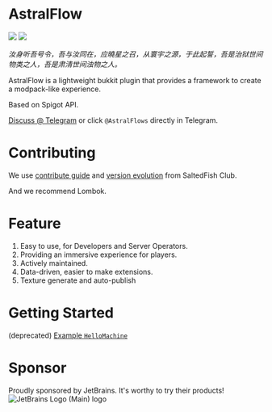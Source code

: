 # AstralFlow

![](https://img.shields.io/github/license/iceBear67/AstralFlow?style=flat-square)
![](https://img.shields.io/github/v/release/iceBear67/AstralFlow?style=flat-square)

*汝身听吾号令，吾与汝同在，应曉星之召，从寰宇之源，于此起誓，吾是治狱世间物类之人，吾是肃清世间浊物之人。*

AstralFlow is a lightweight bukkit plugin that provides a framework to create a modpack-like experience.

Based on Spigot API.

[Discuss @ Telegram](https://t.me/AstralFlows) or click `@AstralFlows` directly in Telegram.

# Contributing

We use [contribute guide](https://github.com/saltedfishclub/documents/blob/main/CONTRIBUTING.md)
and [version evolution](https://github.com/saltedfishclub/documents/blob/main/Evolution.md) from SaltedFish Club.

And we recommend Lombok.

# Feature

1. Easy to use, for Developers and Server Operators.
2. Providing an immersive experience for players.
3. Actively maintained.
4. Data-driven, easier to make extensions.
5. Texture generate and auto-publish

# Getting Started
(deprecated)
[Example `HelloMachine`](./src/storageModule/java/astralflow/storage/machines/HelloMachine.java)

# Sponsor
Proudly sponsored by JetBrains. It's worthy to try their products!  
![JetBrains Logo (Main) logo](https://resources.jetbrains.com/storage/products/company/brand/logos/jb_beam.png)
